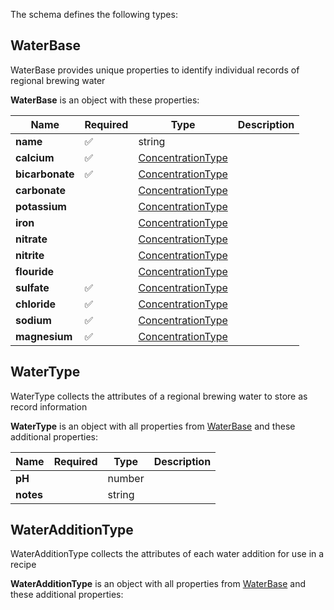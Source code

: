 The schema defines the following types:

## WaterBase 

WaterBase provides unique properties to identify individual records of regional brewing water

**WaterBase** is an object with these properties:

|Name|Required|Type|Description|
|--|--|--|--|
| **name** | ✅ | string|  |
| **calcium** | ✅ | [ConcentrationType](measureable_units.json.md#concentrationtype)|  |
| **bicarbonate** | ✅ | [ConcentrationType](measureable_units.json.md#concentrationtype)|  |
| **carbonate** |  | [ConcentrationType](measureable_units.json.md#concentrationtype)|  |
| **potassium** |  | [ConcentrationType](measureable_units.json.md#concentrationtype)|  |
| **iron** |  | [ConcentrationType](measureable_units.json.md#concentrationtype)|  |
| **nitrate** |  | [ConcentrationType](measureable_units.json.md#concentrationtype)|  |
| **nitrite** |  | [ConcentrationType](measureable_units.json.md#concentrationtype)|  |
| **flouride** |  | [ConcentrationType](measureable_units.json.md#concentrationtype)|  |
| **sulfate** | ✅ | [ConcentrationType](measureable_units.json.md#concentrationtype)|  |
| **chloride** | ✅ | [ConcentrationType](measureable_units.json.md#concentrationtype)|  |
| **sodium** | ✅ | [ConcentrationType](measureable_units.json.md#concentrationtype)|  |
| **magnesium** | ✅ | [ConcentrationType](measureable_units.json.md#concentrationtype)|  |

## WaterType 

WaterType collects the attributes of a regional brewing water to store as record information

**WaterType** is an object with all properties from [WaterBase](#waterbase) and these additional properties:

|Name|Required|Type|Description|
|--|--|--|--|
| **pH** |  | number|  |
| **notes** |  | string|  |

## WaterAdditionType 

WaterAdditionType collects the attributes of each water addition for use in a recipe

**WaterAdditionType** is an object with all properties from [WaterBase](#waterbase) and these additional properties:


